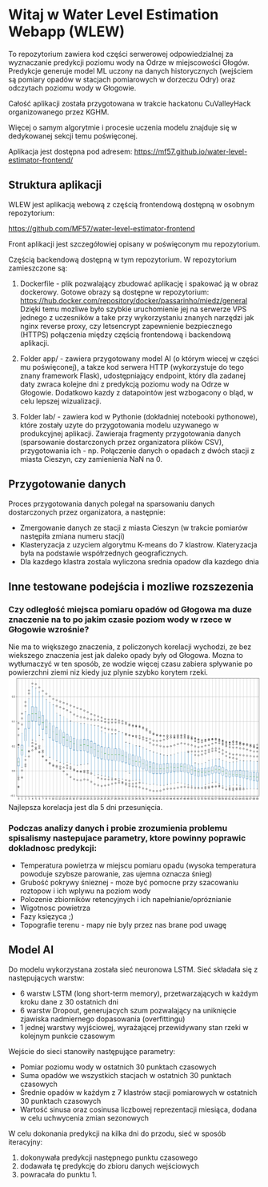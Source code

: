 # Witaj w Water Level Estimation Webapp (WLEW) 

To repozytorium zawiera kod części serwerowej odpowiedzialnej za wyznaczanie predykcji poziomu wody na Odrze w miejscowości Głogów. Predykcje generuje model ML uczony na danych historycznych (wejściem są pomiary opadów w stacjach pomiarowych w dorzeczu Odry) oraz odczytach poziomu wody w Głogowie. 

Całość aplikacji została przygotowana w trakcie hackatonu CuValleyHack organizowanego przez KGHM. 

Więcej o samym algorytmie i procesie uczenia modelu znajduje się w dedykowanej sekcji temu poświęconej. 

Aplikacja jest dostępna pod adresem:
https://mf57.github.io/water-level-estimator-frontend/

## Struktura aplikacji

WLEW jest aplikacją webową z częścią frontendową dostępną w osobnym repozytorium:

https://github.com/MF57/water-level-estimator-frontend

Front aplikacji jest szczegółowiej opisany w poświęconym mu repozytorium.

Częścią backendową dostępną w tym repozytorium. W repozytorium zamieszczone są:

1. Dockerfile - plik pozwalający zbudować aplikację i spakować ją w obraz dockerowy. Gotowe obrazy są dostępne w repozytorium: https://hub.docker.com/repository/docker/passarinho/miedz/general
Dzięki temu mozliwe było szybkie uruchomienie jej na serwerze VPS jednego z uczesników a take przy wykorzystaniu znanych narzędzi jak nginx reverse proxy, czy letsencrypt zapewnienie bezpiecznego (HTTPS) połączenia między częścią frontendową i backendową aplikacji.


2. Folder app/ - zawiera przygotowany model AI (o którym wiecej w części mu poświęconej), a takze kod serwera HTTP (wykorzystuje do tego znany framework Flask), udostępniający endpoint, który dla zadanej daty zwraca kolejne dni z predykcją poziomu wody na Odrze w Głogowie. Dodatkowo kazdy z datapointów jest wzbogacony o bląd, w celu lepszej wizualizacji. 

3. Folder lab/ - zawiera kod w Pythonie (dokładniej notebooki pythonowe), które zostały uzyte do przygotowania modelu uzywanego w produkcyjnej aplikacji. Zawieraja fragmenty przygotowania danych (sparsowanie dostarczonych przez organizatora plików CSV), przygotowania ich - np. Połączenie danych o opadach z dwóch stacji z miasta Cieszyn, czy zamienienia NaN na 0. 

## Przygotowanie danych 

Proces przygotowania danych polegał na sparsowaniu danych dostarczonych przez organizatora, a następnie:
- Zmergowanie danych ze stacji z miasta Cieszyn (w trakcie pomiarów następiła zmiana numeru stacji)
- Klasteryzacja z uzyciem algorytmu K-means do 7 klastrow. Klateryzacja była na podstawie współrzednych geograficznych. 
- Dla kazdego klastra zostala wyliczona srednia opadow dla kazdego dnia

## Inne testowane podejścia i mozliwe rozszezenia

### Czy odległość miejsca pomiaru opadów od Głogowa ma duze znaczenie na to po jakim czasie poziom wody w rzece w Głogowie wzrośnie?
Nie ma to większego znaczenia, z policzonych korelacji wychodzi, ze bez wiekszego znaczenia jest jak daleko opady były od Głogowa. Mozna to wytłumaczyć w ten sposób, ze wodzie więcej czasu zabiera spływanie po powierzchni ziemi niz kiedy juz plynie szybko korytem rzeki. 
![](wykres.png) Najlepsza korelacja jest dla 5 dni przesunięcia. 

### Podczas analizy danych i probie zrozumienia problemu spisalismy nastepujace parametry, ktore powinny poprawic dokladnosc predykcji:
- Temperatura powietrza w miejscu pomiaru opadu (wysoka temperatura powoduje szybsze parowanie, zas ujemna oznacza śnieg)
- Grubość pokrywy śnieznej - moze być pomocne przy szacowaniu roztopow i ich wplywu na poziom wody
- Polozenie zbiorników retencyjnych i ich napełnianie/opróznianie
- Wigotnosc powietrza
- Fazy księzyca ;)
- Topografie terenu - mapy nie byly przez nas brane pod uwagę


## Model AI
Do modelu wykorzystana została sieć neuronowa LSTM.
Sieć składała się z następujących warstw:
* 6 warstw LSTM (long short-term memory), przetwarzających w każdym kroku dane z 30 ostatnich dni
* 6 warstw Dropout, generujacych szum pozwalający na uniknięcie zjawiska nadmiernego dopasowania (overfittingu)
* 1 jednej warstwy wyjściowej, wyrażającej przewidywany stan rzeki w kolejnym punkcie czasowym

Wejście do sieci stanowiły następujące parametry:
* Pomiar poziomu wody w ostatnich 30 punktach czasowych
* Suma opadów we wszystkich stacjach w ostatnich 30 punktach czasowych
* Średnie opadów w każdym z 7 klastrów stacji pomiarowych w ostatnich 30 punktach czasowych
* Wartość sinusa oraz cosinusa liczbowej reprezentacji miesiąca, dodana w celu uchwycenia zmian sezonowych

W celu dokonania predykcji na kilka dni do przodu, sieć w sposób iteracyjny:
1. dokonywała predykcji następnego punktu czasowego
2. dodawała tę predykcję do zbioru danych wejściowych
3. powracała do punktu 1.


 

